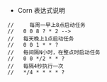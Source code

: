 * Corn 表达式说明
```text
//     每周一早上8点启动任务
//	 0 0 8 ? * 2 -->
//	 每天晚上1点启动任务
//	 0 0 1 * * ?
//	 每间隔N小时，在整点时启动任务
//	 0 0 */2 * * ?
//	 每隔4秒执行一次
//	 */4 * * * * ?
```

